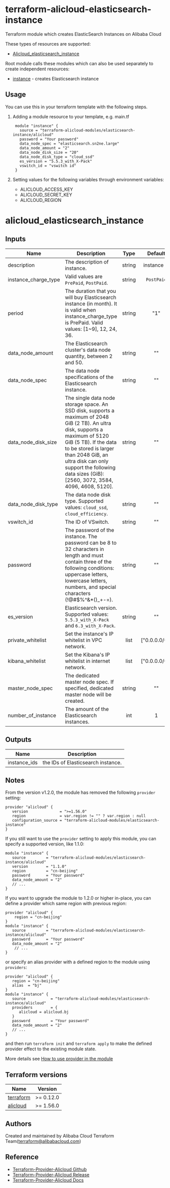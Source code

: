 # terraform-alicloud-elasticsearch-instance
Terraform module which creates ElasticSearch Instances on Alibaba Cloud

These types of resources are supported:

* [Alicloud_elasticsearch_instance](https://www.terraform.io/docs/providers/alicloud/r/elasticsearch.html)

Root module calls these modules which can also be used separately to create independent resources:

* [instance](https://github.com/terraform-alicloud-modules/terraform-alicloud-elasticsearch-instance/tree/master/modules/instance) - creates Elasticsearch instance

Usage
-----
You can use this in your terraform template with the following steps.

1. Adding a module resource to your template, e.g. main.tf

        module "instance" {
          source = "terraform-alicloud-modules/elasticsearch-instance/alicloud"
          password = "Your password"
          data_node_spec = "elasticsearch.sn2ne.large"
          data_node_amount = "2"
          data_node_disk_size = "20"
          data_node_disk_type = "cloud_ssd"
          es_version = "5.5.3_with_X-Pack"
          vswitch_id = "vswitch id"
        }

2. Setting values for the following variables through environment variables:

    - ALICLOUD_ACCESS_KEY
    - ALICLOUD_SECRET_KEY
    - ALICLOUD_REGION

# alicloud_elasticsearch_instance

## Inputs

| Name | Description | Type | Default | Required |
|------|-------------|:----:|:-----:|:-----:|
|description          |  The description of instance.   |   string  |    instance id   |    no       |
|instance_charge_type |  Valid values are `PrePaid`, `PostPaid`.  |   string  |    `PostPaid`   |    yes       |
|period               |  The duration that you will buy Elasticsearch instance (in month). It is valid when instance_charge_type is PrePaid. Valid values: [1~9], 12, 24, 36.    |   string  |    "1"   |    no       |
|data_node_amount     |  The Elasticsearch cluster's data node quantity, between 2 and 50.  |   string  |   "" |    yes       |
|data_node_spec       |  The data node specifications of the Elasticsearch instance.   |   string  |   ""  |    yes       |
|data_node_disk_size  |  The single data node storage space. An SSD disk, supports a maximum of 2048 GiB (2 TB). An ultra disk, supports a maximum of 5120 GiB (5 TB). If the data to be stored is larger than 2048 GiB, an ultra disk can only support the following data sizes (GiB): [2560, 3072, 3584, 4096, 4608, 5120]. |   string  |    ""   |    yes       |
|data_node_disk_type  |  The data node disk type. Supported values: `cloud_ssd`, `cloud_efficiency`.    |   string  |    ""   |    yes       |
|vswitch_id           |  The ID of VSwitch.   |   string  |    ""   |    yes       |
|password             |  The password of the instance. The password can be 8 to 32 characters in length and must contain three of the following conditions: uppercase letters, lowercase letters, numbers, and special characters (!@#$%^&*()_+-=).   |   string  |    ""   |    yes       |
|es_version           |  Elasticsearch version. Supported values: `5.5.3_with_X-Pack` and `6.3_with_X-Pack`.  |   string  |    ""   |    yes       |
|private_whitelist    |  Set the instance's IP whitelist in VPC network.  |   list  |    ["0.0.0.0/0"]   |    no       |
|kibana_whitelist     |  Set the Kibana's IP whitelist in internet network.  |   list  |    ["0.0.0.0/0"]   |    no       |
|master_node_spec     |  The dedicated master node spec. If specified, dedicated master node will be created.  |   string  |    ""   |    no       |
|number_of_instance   |  The amount of the Elasticsearch instances.  |   int  |    1   |    no       |

## Outputs

| Name | Description |
|------|-------------|
| instance_ids    |     the IDs of Elasticsearch instance.     |

## Notes
From the version v1.2.0, the module has removed the following `provider` setting:

```hcl
provider "alicloud" {
   version              = ">=1.56.0"
   region               = var.region != "" ? var.region : null
   configuration_source = "terraform-alicloud-modules/elasticsearch-instance"
}
```

If you still want to use the `provider` setting to apply this module, you can specify a supported version, like 1.1.0:

```hcl
module "instance" {
   source         = "terraform-alicloud-modules/elasticsearch-instance/alicloud"
   version        = "1.1.0"
   region         = "cn-beijing"
   password       = "Your password"
   data_node_amount = "2"
   // ...
}
```

If you want to upgrade the module to 1.2.0 or higher in-place, you can define a provider which same region with
previous region:

```hcl
provider "alicloud" {
	region = "cn-beijing"
}
module "instance" {
   source         = "terraform-alicloud-modules/elasticsearch-instance/alicloud"
   password       = "Your password"
   data_node_amount = "2"
	// ...
}
```
or specify an alias provider with a defined region to the module using `providers`:

```hcl
provider "alicloud" {
   region = "cn-beijing"
   alias  = "bj"
}
module "instance" {
   source           = "terraform-alicloud-modules/elasticsearch-instance/alicloud"
   providers        = {
      alicloud = alicloud.bj
   }
   password         = "Your password"
   data_node_amount = "2"
   // ...
}
```

and then run `terraform init` and `terraform apply` to make the defined provider effect to the existing module state.

More details see [How to use provider in the module](https://www.terraform.io/docs/language/modules/develop/providers.html#passing-providers-explicitly)

## Terraform versions

| Name | Version |
|------|---------|
| <a name="requirement_terraform"></a> [terraform](#requirement\_terraform) | >= 0.12.0 |
| <a name="requirement_alicloud"></a> [alicloud](#requirement\_alicloud) | >= 1.56.0 |

Authors
-------
Created and maintained by Alibaba Cloud Terraform Team(terraform@alibabacloud.com)

Reference
---------
* [Terraform-Provider-Alicloud Github](https://github.com/terraform-providers/terraform-provider-alicloud)
* [Terraform-Provider-Alicloud Release](https://releases.hashicorp.com/terraform-provider-alicloud/)
* [Terraform-Provider-Alicloud Docs](https://www.terraform.io/docs/providers/alicloud/index.html)